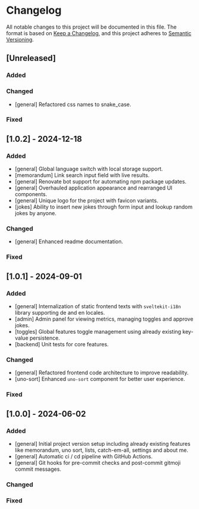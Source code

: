 # Changelog

All notable changes to this project will be documented in this file.
The format is based on [Keep a Changelog](https://keepachangelog.com/en/1.0.0/),
and this project adheres to [Semantic Versioning](https://semver.org/spec/v2.0.0.html).

## [Unreleased]

### Added

### Changed
- [general] Refactored css names to snake_case.

### Fixed

## [1.0.2] - 2024-12-18

### Added
- [general] Global language switch with local storage support.
- [memorandum] Link search input field with live results.
- [general] Renovate bot support for automating npm package updates.
- [general] Overhauled application appearance and rearranged UI components.
- [general] Unique logo for the project with favicon variants.
- [jokes] Ability to insert new jokes through form input and lookup random jokes by anyone.

### Changed
- [general] Enhanced readme documentation.

### Fixed

## [1.0.1] - 2024-09-01

### Added
- [general] Internalization of static frontend texts with `sveltekit-i18n` library supporting de and en locales.
- [admin] Admin panel for viewing metrics, managing toggles and approve jokes.
- [toggles] Global features toggle management using already existing key-value persistence.
- [backend] Unit tests for core features.

### Changed
- [general] Refactored frontend code architecture to improve readability.
- [uno-sort] Enhanced `uno-sort` component for better user experience.

### Fixed

## [1.0.0] - 2024-06-02

### Added
- [general] Initial project version setup including already existing features like memorandum, uno sort, lists, catch-em-all, settings and about me.
- [general] Automatic ci / cd pipeline with GitHub Actions.
- [general] Git hooks for pre-commit checks and post-commit gitmoji commit messages.

### Changed

### Fixed
